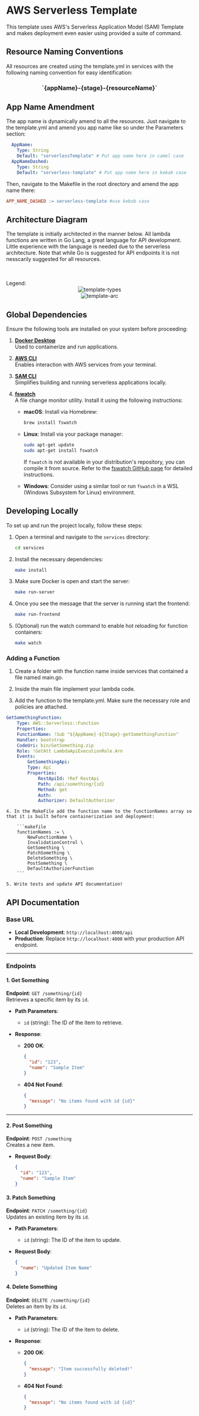 # AWS Serverless Template

This template uses AWS's Serverless Application Model (SAM) Template and makes deployment even easier using provided a suite of command.

## Resource Naming Conventions

All resources are created using the template.yml in services with the following naming convention for easy identification:

<div align="center">
    <h3><strong>`{appName}-{stage}-{resourceName}`</strong></h3>
</div>

## App Name Amendment

The app name is dynamically amend to all the resources. Just navigate to the template.yml and amend you app name like so under the Parameters section:

```yaml
  AppName:
    Type: String
    Default: "serverlessTemplate" # Put app name here in camel case
  AppNameDashed:
    Type: String
    Default: "serverless-template" # Put app name here in kebab case
```

Then, navigate to the Makefile in the root directory and amend the app name there:

```makefile
APP_NAME_DASHED := serverless-template #use kebob case
```

## Architecture Diagram

The template is initially architected in the manner below. All lambda functions are written in Go Lang, a great language for API development. Little experience with the language is needed due to the serverless architecture. Note that while Go is suggested for API endpoints it is not nesscarily suggested for all resources. 

<br/>
<br/>
Legend:
<div style="text-align: center;">
    <img src="./assets/resource-types.png" alt="template-types" title="template-types">
</div>

<div style="text-align: center;">
    <img src="./assets/template-arc.png" alt="template-arc" title="template-arc">
</div>

## Global Dependencies

Ensure the following tools are installed on your system before proceeding:

1. **[Docker Desktop](https://www.docker.com/products/docker-desktop)**  
   Used to containerize and run applications.

2. **[AWS CLI](https://aws.amazon.com/cli/)**  
   Enables interaction with AWS services from your terminal.

3. **[SAM CLI](https://aws.amazon.com/serverless/sam/)**  
   Simplifies building and running serverless applications locally.

4. **[fswatch](https://github.com/emcrisostomo/fswatch)**  
   A file change monitor utility. Install it using the following instructions:

   - **macOS**: Install via Homebrew:
     ```bash
     brew install fswatch
     ```

   - **Linux**: Install via your package manager:
     ```bash
     sudo apt-get update
     sudo apt-get install fswatch
     ```
     If `fswatch` is not available in your distribution's repository, you can compile it from source. Refer to the [fswatch GitHub page](https://github.com/emcrisostomo/fswatch) for detailed instructions.

   - **Windows**: Consider using a similar tool or run `fswatch` in a WSL (Windows Subsystem for Linux) environment.


## Developing Locally

To set up and run the project locally, follow these steps:

1. Open a terminal and navigate to the `services` directory:
   ```bash
   cd services
    ```
2. Install the necessary dependencies:
    ```bash
    make install
    ```
3. Make sure Docker is open and start the server:
    ```bash
    make run-server
    ```
4. Once you see the message that the server is running start the frontend:
    ```bash
    make run-frontend
    ```
4. (Optional) run the watch command to enable hot reloading for function containers:
    ```bash
    make watch
    ```

### Adding a Function

1. Create a folder with the function name inside services that contained a file named main.go.

2. Inside the main file implement your lambda code.

3. Add the function to the template.yml. Make sure the necessary role and policies are attached.

```yaml
GetSomethingFunction:
    Type: AWS::Serverless::Function
    Properties:
    FunctionName: !Sub "${AppName}-${Stage}-getSomethingFunction"
    Handler: bootstrap
    CodeUri: bin/GetSomething.zip
    Role: !GetAtt LambdaApiExecutionRole.Arn
    Events:
        GetSomethingApi:
        Type: Api
        Properties:
            RestApiId: !Ref RestApi
            Path: /api/something/{id}
            Method: get
            Auth:
            Authorizer: DefaultAuthorizer
```
    
    4. In the MakeFile add the function name to the functionNames array so that it is built before containerization and deployment:

        ```makefile
        functionNames := \
            NewFunctionName \
            InvalidationControl \
            GetSomething \
            PatchSomething \
            DeleteSomething \
            PostSomething \
            DefaultAuthorizerFunction
        ```
    
    5. Write tests and update API documentation!

## API Documentation

### Base URL
- **Local Development**: `http://localhost:4000/api`
- **Production**: Replace `http://localhost:4000` with your production API endpoint.

---

### Endpoints

#### 1. **Get Something**
**Endpoint**: `GET /something/{id}`  
Retrieves a specific item by its `id`.

- **Path Parameters**:
  - `id` (string): The ID of the item to retrieve.

- **Response**:
  - **200 OK**:
    ```json
    {
      "id": "123",
      "name": "Sample Item"
    }
    ```
  - **404 Not Found**:
    ```json
    {
      "message": "No items found with id {id}"
    }
    ```

---

#### 2. **Post Something**
**Endpoint**: `POST /something`  
Creates a new item.

- **Request Body**:
  ```json
  {
    "id": "123",
    "name": "Sample Item"
  }
  ```

#### 3. **Patch Something**
**Endpoint**: `PATCH /something/{id}`  
Updates an existing item by its `id`.

- **Path Parameters**:
  - `id` (string): The ID of the item to update.

- **Request Body**:
  ```json
  {
    "name": "Updated Item Name"
  }

#### 4. **Delete Something**
**Endpoint**: `DELETE /something/{id}`  
Deletes an item by its `id`.

- **Path Parameters**:
  - `id` (string): The ID of the item to delete.

- **Response**:
  - **200 OK**:
    ```json
    {
      "message": "Item successfully deleted!"
    }
    ```
  - **404 Not Found**:
    ```json
    {
      "message": "No items found with id {id}"
    }
    ```



